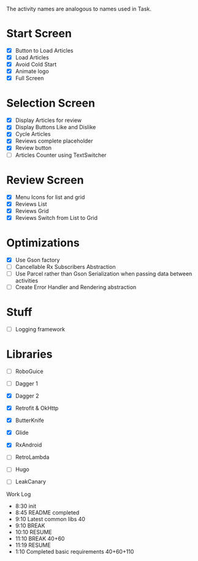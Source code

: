 
The activity names are analogous to names used in Task.

# Start Screen

- [X] Button to Load Articles
- [X] Load Articles
- [X] Avoid Cold Start
- [X] Animate logo
- [X] Full Screen

# Selection Screen

- [X] Display Articles for review
- [X] Display Buttons Like and Dislike
- [X] Cycle Articles
- [X] Reviews complete placeholder
- [X] Review button
- [ ] Articles Counter using TextSwitcher

# Review Screen

- [X] Menu Icons for list and grid
- [X] Reviews List
- [X] Reviews Grid
- [X] Reviews Switch from List to Grid

# Optimizations

- [X] Use Gson factory
- [ ] Cancellable Rx Subscribers Abstraction
- [ ] Use Parcel rather than Gson Serialization when passing data between activities
- [ ] Create Error Handler and Rendering abstraction

# Stuff
- [ ] Logging framework


# Libraries
- [ ] RoboGuice
- [ ] Dagger 1
- [X] Dagger 2
- [X] Retrofit & OkHttp
- [X] ButterKnife
- [X] Glide
- [X] RxAndroid
- [ ] RetroLambda
- [ ] Hugo
- [ ] LeakCanary



Work Log

- 8:30 init
- 8:45 README completed
- 9:10 Latest common libs 40
- 9:10 BREAK
- 10:10 RESUME
- 11:10 BREAK 40+60
- 11:19 RESUME
- 1:10 Completed basic requirements 40+60+110

